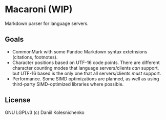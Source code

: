 # Macaroni (WIP)

Markdown parser for language servers.

## Goals

- CommonMark with some Pandoc Markdown syntax extetnsions (citations, footnotes).
- Character positions based on UTF-16 code points. There are different character counting modes that language servers/clients _can_ support, but UTF-16 based is the only one that all servers/clients _must_ support.
- Performance. Some SIMD optimizations are planned, as well as using third-party SIMD-optimized libraries where possible.

## License

GNU LGPLv3 (c) Daniil Kolesnichenko
